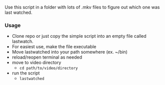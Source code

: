Use this script in a folder with lots of .mkv files to figure out which one was last watched.

### Usage
* Clone repo or just copy the simple script into an empty file called lastwatch.
* For easiest use, make the file executable
* Move lastwatched into your path somewhere (ex. ~/bin)
* reload/reopen terminal as needed
* move to video directory
    * `cd path/to/video/directory`
* run the script
  * `lastwatched`